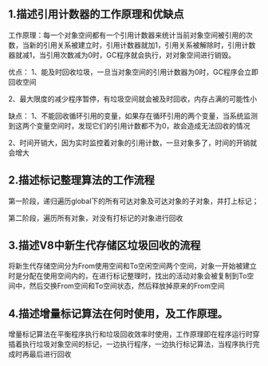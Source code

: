 ## 1.描述引用计数器的工作原理和优缺点

工作原理：每一个对象空间都有一个引用计数器来统计当前对象空间被引用的次数，当新的引用关系被建立时，引用计数器就加1，引用关系被解除时，引用计数器就减1，当引用次数减为0时，GC程序就会执行，对对象空间进行销毁。

优点：
1、能及时回收垃圾，一旦当对象空间的引用计数器为0时，GC程序会立即回收空间

2、最大限度的减少程序暂停，有垃圾空间就会被及时回收，内存占满的可能性小

缺点： 
1、不能回收循环引用的变量，如果存在循环引用的两个变量，当系统监测到这两个变量空间时，发现它们的引用计数都不为0，故会造成无法回收的情况

2、时间开销大，因为实时监控着对象的引用计数，一旦对象多了，时间的开销就会增大


## 2.描述标记整理算法的工作流程

第一阶段，递归遍历global下的所有可达对象及可达对象的子对象，并打上标记；

第二阶段，遍历所有对象，对没有打标记的对象进行回收

## 3.描述V8中新生代存储区垃圾回收的流程

将新生代存储空间分为From使用空间和To空闲空间两个空间，对象一开始被建立时是分配在使用空间内的，在进行标记整理时，找出的活动对象会被复制到To空间中，然后交换From空间和To空间状态，然后释放掉原来的From空间

## 4.描述增量标记算法在何时使用，及工作原理。

增量标记算法在平衡程序执行和垃圾回收效率时使用，工作原理即在程序运行时穿插着执行垃圾对象空间的标记，一边执行程序，一边执行标记算法，当程序执行完成时再最后进行回收



